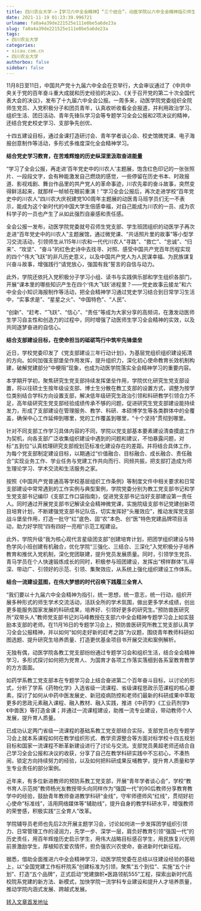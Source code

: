 ```yaml
---
title: 四川农业大学->【学习六中全会精神】“三个结合”，动医学院以六中全会精神指引师生建功新时代 | sicau.com.cn
date: 2021-11-19 01:23:39.996721
urlname: fa0a4a39de221525e111e0be5a6de23a
slug: fa0a4a39de221525e111e0be5a6de23a
tags: 
- 四川农业大学
categories:
- sicau.com.cn
- 四川农业大学
authorbox: false
sidebar: false
---
```

11月8日至11日，中国共产党十九届六中全会在京举行，大会审议通过了《中共中央关于党的百年奋斗重大成就和历史经验的决议》、《关于召开党的第二十次全国代表大会的决议》，发布了十九届六中全会公报。一周多来，动医学院党委组织全院师生党员、入党积极分子和团员青年，认真收听收看全会报道，并利用政治学习、组织生活、团日活动、青年先锋队学习会等专题学习全会公报和2项决议的精神，还结合党史校史学习、支部争先创优、
<!--more-->
十四五建设目标，通过金课打造研讨会、青年学者谈心会、校史馆微党课、电子海报创意制作等活动，多形式多维度深化全会精神学习。

**结合党史学习教育，在苦难辉煌的历史纵深里汲取奋进能量**

“学习了全会公报，再走进‘百年党史中的川农人’主题展，饱含红色印记的一张张照片、一段段文字，会有种能激发自己燃烧的感觉，一些停留在历史书本、时政报道、影视戏剧、舞台作品里的共产党人的革命事迹，川农先辈的奋斗故事，突然变得鲜活起来，就那样一帧帧在眼前重演！”学习全会公报后，再次走进学校“百年党史中的川农人”四川农大庆祝建党100周年主题展的动医青马班学员们无一不表示，能成为这个新时代的中国大学生倍感幸福，对自己能成为川农的一员、成为农科学子的一员也产生了从如此强烈自豪感和责任感。

全会公报一发布，动医学院党委就号召师生党支部、学生班团组织的动医学子再次走进“百年党史中的川农人”主题展馆，通过微党课、“共话照片里的故事”等小型学习交流活动，引领师生从115年川农和一代代川农人“寻路”、“救亡”、“忠诚”、“归来”、“攻坚”、“奋斗”的红色史诗中去找寻、对照、感受中国共产党百年历程实现的四个“伟大飞跃”的非凡历史意义，以及中国共产党人为人民谋幸福、为民族谋复兴奋斗故事，增强践行“请党放心，强国有我”誓言的自信与动力。

此外，学院还依托入党积极分子学习小组、读书与实践俱乐部和学生组织各部门，开展“课本里的哪些知识产生在四个‘伟大飞跃’进程里？——党史故事云接龙”和六中全会小知识海报制作等活动，把全会精神学习通过党史学习结合到日常学习生活中，“实事求是”、“星星之火”、“中国特色”、“人民”、

“创新”、“赶考、“飞跃”、“信心”、“责任”等成为大家分享的高频词，在激发动医师生学习自主性和创造力的过程中，同时增强了动医师生学习全会精神的实效，以及共同逐梦奋进的自信心。

**结合支部建设目标，在使命担当的砥砺笃行中筑牢先锋堡垒**

近日，学校党委印发了《党支部建设三年行动计划》，为基层党组织组织建设拓清的方向。如何加强支部堡垒作用发挥，提升组织力，深化初心使命教育长效机制构建，破解党建部分“中梗阻”现象，也成为动医学院落实全会精神学习的重要内容。

本学期开学初，聚焦研究生党支部持续发挥堡垒作用，学院优化研究生党支部设置，将以往硕士生按年级设支部、博士生分散在教工支部的设置方式，调整为按学位类别结合学科方向设置支部，解决低年级研究生政治引领和科研教学引领合力不足，高年级研究生党支部经验成绩传承不够的问题，促进研究生党支部建设能持续发力，形成了支部建设在管理服务、教学、科研、本硕博学生等各类群体中的全覆盖，确保中心工作延伸到哪里，党的工作覆盖到哪里，“十个坚持”贯彻到哪里。

针对不同支部工作学习具体内容的不同，学院以党支部基本要素建设清查摸底工作为契机，向各支部广泛收集组织建设中遇到的问题和建议，不怕暴露问题，对标“五到位”认真梳理研究支部规划范标准化建设存在的差距。并将结合具体工作，为每个党支部制定建设目标，以期通过“价值融合、目标融合、成长融合、责任融合”实现业务工作、学业任务与党建工作共向而行、同频共振，把支部打造成为师生理论学习、学术交流和生活服务之家。

按照《中国共产党普通高等学校基层组织工作条例》等制度文件中相关要求和日常支部建设中常常遇到的工作实例与典型案例，学院党委分别为教工党支部书记和学生党支部书记编印《支部工作口袋指南》，促进党支部书记当好支部建设第一责任人。同时通过开展党支部书记解读全会精神微党课，实施院级支部书记党建创新项目培育计划，不断建强党支部书记队伍，切实发挥好“头雁效应”，推动发挥党支部战斗堡垒作用，打造一批守“红”底色、固“农”本色、创“医”特色党建品牌项目活动，助力好学院“四有四好一亮相”示范工程建设。

此外，学院升级“我为核心观代言星级团支部”创建培育计划，把团学组织建设与特色学风小班创建有机融合，优化学院“三强化、三结合、三深化”入党积极分子培养教育和推优入党机制，深化党团联建，提升党员发展质量。同时，引领学生党员、青马学员在个人快速锻炼成长的同时，积极参与班团建设，发挥出“榜样群体”扎得深、带动广、引领好的示范、引领、集聚效应，从系统上强化组织建设工作体系。

**结合一流建设蓝图，在伟大梦想的时代召唤下践履三全育人**

“我们要以十九届六中全会精神为指引，统一思想，统一意志，统一行动，组织开展多种形式的师生学术交流活动，活跃全所的学术氛围，做出更多学术成绩，创出更多能服务国家发展的科研成果，培养好、引领好更多的研究生。”预防兽医研究所“双带头人”教师党支部书记刘马峰教授在支部六中全会精神专题学习会上如实鼓励本支部的老师。在11月16日的专题学习会上，预防兽医研究所教工党支部认真学习全会公报精神，并以如何“如何走好新的赶考之路”为议题，围绕青年教师科研如图选题、提升研究生培养质量、打造更优基金项目书开展交流和案例解析。

无独有偶，动医学院各教工党支部纷纷通过专题学习会和组织生活，结合全会精神学习，多形式探讨如何把为党育人、为国育才各项工作落实落细到各系室教育教学的方方面面。

如药学系教工党支部本在专题学习会上结合奋进第二个百年奋斗目标，以讨论的形式，分析了学系《药物化学》入选省级一流课程、省级课程思政示范课程的核心要素，探讨了如何从中药中医发展史、新冠疫病防控和老师们最新的科研成果中萃取更多的思政元素融入课程、融入教材、融入实践，推进《中药学》《工业药剂学》《中兽医》等打造金课；并通过一流课程建设，助推一流专业建设，带动教师个人发展，提升育人质量。

已成功认定两门省级一流课程的基础系教工党支部结合实际，支部党员也在专题学习会上就本系课程如何在教学组织形式、教学资源整合等方面对标学校十四五规划目标和国家一流课程不断革新建设进行了讨论与交流。支部党员黄超老师还结合自己学习全会公报和决议的收获，分享了自己在教学科研实践中不忘初心，不凑热闹，锁定方向持续努力的经验，以及如何把科研成果反哺教学，提升育人质量和学生专业责任的部分案例。

近年来，有多位新进教师的预防系教工党支部，开展“青年学者谈心会”，学校“教书育人示范岗”教师杨光友教授带头向同样作为“强国一代”的90后教师分享教育教学中的经验，鼓励青年教师奋进教学科研“金线”，守牢师德师风“红线”，贯彻好初心使命“标准线”，活用网络媒体等“辅助线”，提升自身的教学科研水平，增强教师的荣誉感，积极实践“三全育人”改革。

学院辅导员老师也先后2次开展主题学习会，讨论如何进一步发挥团学组织引领力、日常管理工作的浸润力，先学一步、深学一层，肩负好教育引领“强国一代”的历史责任，用百年辉煌历史启示学生，用伟大战略目标感召学生，用民族复兴光明前景激励学生，厚植知农爱农情怀，担负强农兴农使命，奋进新时代新征程。

据悉，借助全面推进六中全会精神学习，动医学院党委在总结以往建设经验的基础上，以“全国党建工作标杆院系”创建标准为引领，聚焦“五个到位”、实施“五个计划”、打造“五个品牌”，正式启动“党建旗帜•医路领航555”工程，探索出新时代高校院系党建的新方法、新模式，加快学院一流学科专业建设和提升人才培养质量，推动学院内涵式发展、跨越式发展。



[转入文章首发地址](https://news.sicau.edu.cn/info/1078/65576.htm)